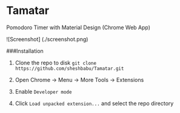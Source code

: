 # Tamatar

Pomodoro Timer with Material Design (Chrome Web App)

![Screenshot]
(./screenshot.png)

###Installation
1. Clone the repo to disk
`git clone https://github.com/sheshbabu/Tamatar.git`

2. Open Chrome -> Menu -> More Tools -> Extensions

3. Enable `Developer mode`

4. Click `Load unpacked extension...` and select the repo directory